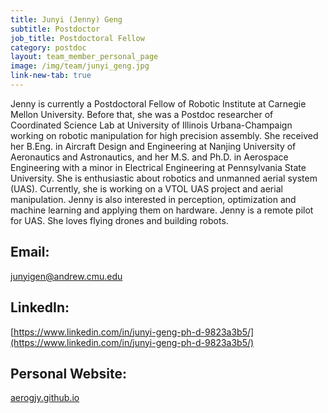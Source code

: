 ```yaml
---
title: Junyi (Jenny) Geng
subtitle: Postdoctor
job_title: Postdoctoral Fellow
category: postdoc
layout: team_member_personal_page
image: /img/team/junyi_geng.jpg
link-new-tab: true
---
```


Jenny is currently a Postdoctoral Fellow of Robotic Institute at Carnegie Mellon University. Before that, she was a Postdoc researcher of Coordinated Science Lab at University of Illinois Urbana-Champaign working on robotic manipulation for high precision assembly. She received her B.Eng. in Aircraft Design and Engineering at Nanjing University of Aeronautics and Astronautics, and her M.S. and Ph.D. in Aerospace Engineering with a minor in Electrical Engineering at Pennsylvania State University.  She is enthusiastic about robotics and unmanned aerial system (UAS). Currently, she is working on a VTOL UAS project and aerial manipulation. Jenny is also interested in perception, optimization and machine learning and applying them on hardware. 
Jenny is a remote pilot for UAS. She loves flying drones and building robots.

## Email: ##
junyigen@andrew.cmu.edu

## LinkedIn: ###
[https://www.linkedin.com/in/junyi-geng-ph-d-9823a3b5/](https://www.linkedin.com/in/junyi-geng-ph-d-9823a3b5/)

## Personal Website: ##
[aerogjy.github.io](http://aerogjy.github.io/)
